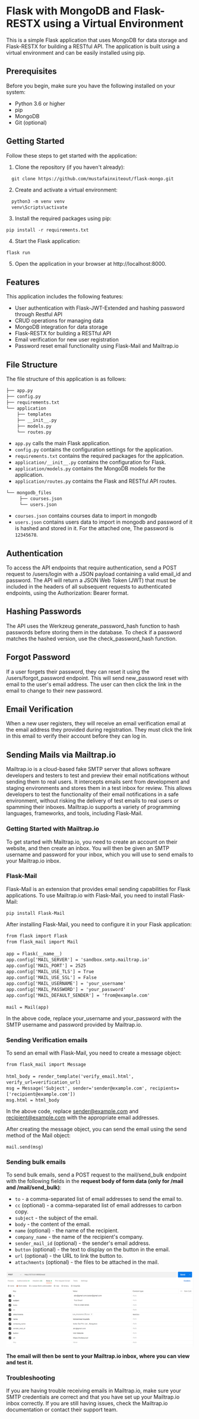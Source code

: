 # **Flask with MongoDB and Flask-RESTX using a Virtual Environment**

This is a simple Flask application that uses MongoDB for data storage and Flask-RESTX for building a RESTful API. The application is built using a virtual environment and can be easily installed using pip.


## **Prerequisites**
Before you begin, make sure you have the following installed on your system:

- Python 3.6 or higher
- pip
- MongoDB
- Git (optional)


## **Getting Started**

Follow these steps to get started with the application:

1. Clone the repository (if you haven't already):

```
  git clone https://github.com/mustafainxiteout/flask-mongo.git
```

2. Create and activate a virtual environment:

```
  python3 -m venv venv
  venv\Scripts\activate
```

3. Install the required packages using pip:

```
pip install -r requirements.txt
```

4. Start the Flask application:

```
flask run
```

5. Open the application in your browser at http://localhost:8000.



## **Features**
This application includes the following features:

- User authentication with Flask-JWT-Extended and hashing password through Restful API
- CRUD operations for managing data
- MongoDB integration for data storage
- Flask-RESTX for building a RESTful API
- Email verification for new user registration
- Password reset email functionality using Flask-Mail and Mailtrap.io

## **File Structure**
The file structure of this application is as follows:

```
├── app.py
├── config.py
├── requirements.txt
└── application
    ├── templates
    ├── __init__.py
    ├── models.py
    └── routes.py    
```

- `app.py` calls the main Flask application.
- `config.py` contains the configuration settings for the application.
- `requirements.txt` contains the required packages for the application.
- `application/__init__.py` contains the configuration for Flask.
- `application/models.py` contains the MongoDB models for the application.
- `application/routes.py` contains the Flask and RESTful API routes.

```
└── mongodb_files
     ├── courses.json
     └── users.json
```

- `courses.json` contains courses data to import in mongodb
- `users.json` contains users data to import in mongodb and password of it is hashed and stored in it. For the attached one, The password is `12345678`.

## **Authentication**

To access the API endpoints that require authentication, send a POST request to /users/login with a JSON payload containing a valid email_id and password. The API will return a JSON Web Token (JWT) that must be included in the headers of all subsequent requests to authenticated endpoints, using the Authorization: Bearer <JWT> format.

## **Hashing Passwords**

The API uses the Werkzeug generate_password_hash function to hash passwords before storing them in the database. To check if a password matches the hashed version, use the check_password_hash function.

## **Forgot Password**

If a user forgets their password, they can reset it using the /users/forgot_password endpoint. This will send new_password reset with email to the user's email address. The user can then click the link in the email to change to their new password.

## **Email Verification**

When a new user registers, they will receive an email verification email at the email address they provided during registration. They must click the link in this email to verify their account before they can log in.

## **Sending Mails via Mailtrap.io**

Mailtrap.io is a cloud-based fake SMTP server that allows software developers and testers to test and preview their email notifications without sending them to real users. It intercepts emails sent from development and staging environments and stores them in a test inbox for review. This allows developers to test the functionality of their email notifications in a safe environment, without risking the delivery of test emails to real users or spamming their inboxes. Mailtrap.io supports a variety of programming languages, frameworks, and tools, including Flask-Mail.

### **Getting Started with Mailtrap.io**

To get started with Mailtrap.io, you need to create an account on their website, and then create an inbox. You will then be given an SMTP username and password for your inbox, which you will use to send emails to your Mailtrap.io inbox.

### **Flask-Mail**

Flask-Mail is an extension that provides email sending capabilities for Flask applications. To use Mailtrap.io with Flask-Mail, you need to install Flask-Mail:

```
pip install Flask-Mail
```

After installing Flask-Mail, you need to configure it in your Flask application:

```
from flask import Flask
from flask_mail import Mail

app = Flask(__name__)
app.config['MAIL_SERVER'] = 'sandbox.smtp.mailtrap.io'
app.config['MAIL_PORT'] = 2525
app.config['MAIL_USE_TLS'] = True
app.config['MAIL_USE_SSL'] = False
app.config['MAIL_USERNAME'] = 'your_username'
app.config['MAIL_PASSWORD'] = 'your_password'
app.config['MAIL_DEFAULT_SENDER'] = 'from@example.com'

mail = Mail(app)
```
In the above code, replace your_username and your_password with the SMTP username and password provided by Mailtrap.io.

### **Sending Verification emails**

To send an email with Flask-Mail, you need to create a message object:

```
from flask_mail import Message

html_body = render_template('verify_email.html', verify_url=verification_url)
msg = Message('Subject', sender='sender@example.com', recipients=['recipient@example.com'])
msg.html = html_body
```
In the above code, replace sender@example.com and recipient@example.com with the appropriate email addresses.

After creating the message object, you can send the email using the send method of the Mail object:
```
mail.send(msg)
```

### **Sending bulk emails**

To send bulk emails, send a POST request to the mail/send_bulk endpoint with the following fields in the **request body of form data (only for /mail and /mail/send_bulk)**:
- `to` - a comma-separated list of email addresses to send the email to.
- `cc` (optional) - a comma-separated list of email addresses to carbon copy.
- `subject` - the subject of the email.
- `body` - the content of the email.
- `name` (optional) - the name of the recipient.
- `company_name` - the name of the recipient's company.
- `sender_mail_id` (optional) - the sender's email address.
- `button` (optional) - the text to display on the button in the email.
- `url` (optional) - the URL to link the button to.
- `attachments` (optional) - the files to be attached in the mail.

![bulk email form data](https://github.com/mustafainxiteout/flask-mongo/blob/master/bulk%20mail%20form.png?raw=true)

**The email will then be sent to your Mailtrap.io inbox, where you can view and test it.**

### **Troubleshooting**

If you are having trouble receiving emails in Mailtrap.io, make sure your SMTP credentials are correct and that you have set up your Mailtrap.io inbox correctly. If you are still having issues, check the Mailtrap.io documentation or contact their support team.
